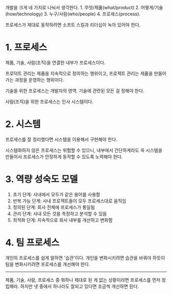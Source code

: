 개발을 크게 네 가지로 나눠서 생각한다. 1. 무엇/제품(what/product) 2. 어떻게/기술(how/technology) 3. 누구/사람(who/people) 4. 프로세스(process).

프로세스가 제대로 동작하려면 소프트 스킬과 리더십이 녹아 있어야 한다.

# 1. 프로세스

제품, 기술, 사람(조직)을 연결한 내부가 프로세스이다.

프로덕트 관리는 제품을 지속적으로 정의하는 행위이고, 프로젝트 관리는 제품을 만들어가는 과정을 운영하는 행위이다.

기술을 위한 프로세스는 개발자의 영역. 기술에 관련된 모든 걸 정해야 한다.

사람(조직)을 위한 프로세스는 인사 시스템이다.

# 2. 시스템

프로세스를 잘 정리했다면 시스템을 이용해서 구현해야 한다.

시스템화하지 않은 프로세스는 위험할 수 있으니, 내부에서 간단하게라도 꼭 시스템을 만들어서 프로세스가 안정하게 동작할 수 있도록 노력해야 한다.

# 3. 역량 성숙도 모델

1. 초기 단계: 사내에서 모두가 같은 용어를 사용함
2. 반복 가능 단계: 사내 프로젝트들이 모두 프로세스대로 움직임
3. 정의된 단계: 회사 전체에 프로세스가 통일됨
4. 관리 단계: 사내 모든 것을 측정하고 분석할 수 있음
5. 최적화 단계: 지속적으로 회사 내부를 개선하고 변화함

# 4. 팀 프로세스

개인의 프로세스를 쉽게 말하면 '습관'이다. 개인을 변화시키려면 습관을 바꿔야 하듯이 팀을 변화시키려면 프로세스를 개선해야 한다.

---

제품, 기술, 사람, 프로세스 중 뭐하나 제대로 된 게 없는 상황이라면 프로세스를 먼저 정립해라. 하지만 넷 중에서 하나라도 잘되고 있다면 조금씩 개선하면 된다.

